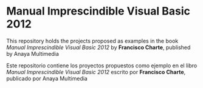 Manual Imprescindible Visual Basic 2012
==========

This repository holds the projects proposed as examples in the book *Manual Imprescindible Visual Basic 2012* by **Francisco Charte**, published by Anaya Multimedia

Este repositorio contiene los proyectos propuestos como ejemplo en el libro *Manual Imprescindible Visual Basic 2012* escrito por **Francisco Charte**, publicado por  Anaya Multimedia


